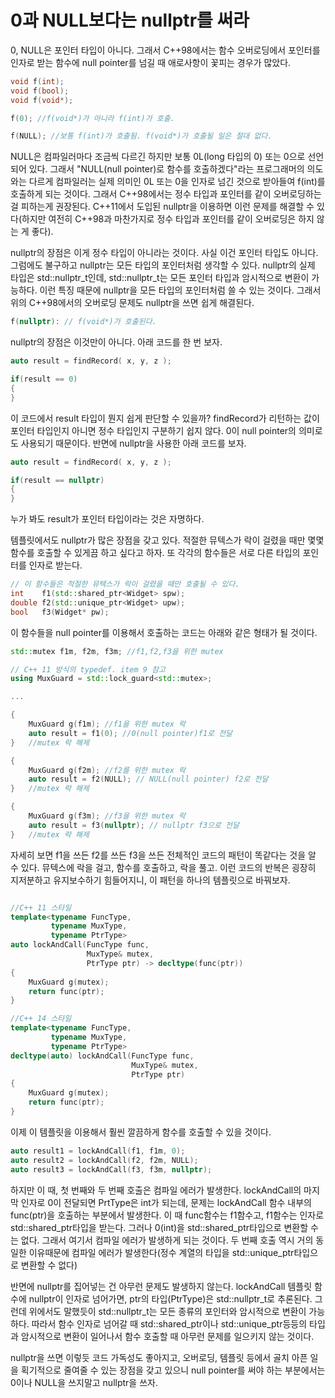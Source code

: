 # 0과 NULL보다는 nullptr를 써라

0, NULL은 포인터 타입이 아니다. 그래서 C++98에서는 함수 오버로딩에서 포인터를 인자로 받는 함수에 null pointer를 넘길 때 애로사항이 꽃피는 경우가 많았다.

```C++
void f(int);
void f(bool);
void f(void*);

f(0); //f(void*)가 아니라 f(int)가 호출.

f(NULL); //보통 f(int)가 호출됨. f(void*)가 호출될 일은 절대 없다.
```

NULL은 컴파일러마다 조금씩 다르긴 하지만 보통 0L(long 타입의 0) 또는 0으로 선언되어 있다. 그래서 "NULL(null pointer)로 함수를 호출하겠다"라는 프로그래머의 의도와는 다르게 컴파일러는 실제 의미인 0L 또는 0을 인자로 넘긴 것으로 받아들여 f(int)를 호출하게 되는 것이다. 그래서 C++98에서는 정수 타입과 포인터를 같이 오버로딩하는 걸 피하는게 권장된다. C++11에서 도입된 nullptr을 이용하면 이런 문제를 해결할 수 있다(하지만 여전히 C++98과 마찬가지로 정수 타입과 포인터를 같이 오버로딩은 하지 않는 게 좋다).

 nullptr의 장점은 이게 정수 타입이 아니라는 것이다. 사실 이건 포인터 타입도 아니다. 그럼에도 불구하고 nullptr는 모든 타입의 포인터처럼 생각할 수 있다. nullptr의 실제 타입은 std::nullptr_t인데, std::nullptr_t는 모든 포인터 타입과 암시적으로 변환이 가능하다. 이런 특징 때문에 nullptr을 모든 타입의 포인터처럼 쓸 수 있는 것이다. 그래서 위의 C++98에서의 오버로딩 문제도 nullptr을 쓰면 쉽게 해결된다.

```C++
f(nullptr): // f(void*)가 호출된다.
```

nullptr의 장점은 이것만이 아니다. 아래 코드를 한 번 보자.

```C++
auto result = findRecord( x, y, z );

if(result == 0)
{
}
```

이 코드에서 result 타입이 뭔지 쉽게 판단할 수 있을까? findRecord가 리턴하는 값이 포인터 타입인지 아니면 정수 타입인지 구분하기 쉽지 않다. 0이 null pointer의 의미로도 사용되기 때문이다. 반면에 nullptr을 사용한 아래 코드를 보자.

```C++
auto result = findRecord( x, y, z );

if(result == nullptr)
{
}
```

누가 봐도 result가 포인터 타입이라는 것은 자명하다.

템플릿에서도 nullptr가 많은 장점을 갖고 있다. 적절한 뮤텍스가 락이 걸렸을 때만 몇몇 함수를 호출할 수 있게끔 하고 싶다고 하자. 또 각각의 함수들은 서로 다른 타입의 포인터를 인자로 받는다.

```C++
// 이 함수들은 적절한 뮤텍스가 락이 걸렸을 때만 호출될 수 있다.
int    f1(std::shared_ptr<Widget> spw);
double f2(std::unique_ptr<Widget> upw);
bool   f3(Widget* pw);
```

이 함수들을 null pointer를 이용해서 호출하는 코드는 아래와 같은 형태가 될 것이다.

```C++
std::mutex f1m, f2m, f3m; //f1,f2,f3을 위한 mutex

// C++ 11 방식의 typedef. item 9 참고
using MuxGuard = std::lock_guard<std::mutex>;

...

{
    MuxGuard g(f1m); //f1을 위한 mutex 락
    auto result = f1(0); //0(null pointer)f1로 전달
}   //mutex 락 해제

{
    MuxGuard g(f2m); //f2를 위한 mutex 락
    auto result = f2(NULL); // NULL(null pointer) f2로 전달
}   //mutex 락 해제

{
    MuxGuard g(f3m); //f3을 위한 mutex 락
    auto result = f3(nullptr); // nullptr f3으로 전달
}   //mutex 락 해제
```

자세히 보면 f1을 쓰든 f2를 쓰든 f3을 쓰든 전체적인 코드의 패턴이 똑같다는 것을 알 수 있다. 뮤텍스에 락을 걸고, 함수를 호출하고, 락을 풀고. 이런 코드의 반복은 굉장히 지저분하고 유지보수하기 힘들어지니, 이 패턴을 하나의 템플릿으로 바꿔보자.

```C++

//C++ 11 스타일
template<typename FuncType,
         typename MuxType,
         typename PtrType>
auto lockAndCall(FuncType func,
                 MuxType& mutex,
                 PtrType ptr) -> decltype(func(ptr))
{
    MuxGuard g(mutex);
    return func(ptr);
}

//C++ 14 스타일
template<typename FuncType,
         typename MuxType,
         typename PtrType>
decltype(auto) lockAndCall(FuncType func,
                           MuxType& mutex,
                           PtrType ptr)
{
    MuxGuard g(mutex);
    return func(ptr);
}
```

이제 이 템플릿을 이용해서 훨씬 깔끔하게 함수를 호출할 수 있을 것이다.

```C++
auto result1 = lockAndCall(f1, f1m, 0);
auto result2 = lockAndCall(f2, f2m, NULL);
auto result3 = lockAndCall(f3, f3m, nullptr);
```

하지만 이 때, 첫 번째와 두 번째 호출은 컴파일 에러가 발생한다. lockAndCall의 마지막 인자로 0이 전달되면 PrtType은 int가 되는데, 문제는 lockAndCall 함수 내부의 func(ptr)을 호출하는 부분에서 발생한다. 이 때 func함수는 f1함수고, f1함수는 인자로 std::shared_ptr<Widget>타입을 받는다. 그러나 0(int)을 std::shared_ptr<Widget>타입으로 변환할 수는 없다. 그래서 여기서 컴파일 에러가 발생하게 되는 것이다. 두 번째 호출 역시 거의 동일한 이유때문에 컴파일 에러가 발생한다(정수 계열의 타입을 std::unique_ptr<Widget>타입으로 변환할 수 없다)

 반면에 nullptr를 집어넣는 건 아무런 문제도 발생하지 않는다. lockAndCall 템플릿 함수에 nullptr이 인자로 넘어가면, ptr의 타입(PtrType)은 std::nullptr_t로 추론된다. 그런데 위에서도 말했듯이 std::nullptr_t는 모든 종류의 포인터와 암시적으로 변환이 가능하다. 따라서 함수 인자로 넘어갈 때 std::shared_ptr<Widget>이나 std::unique_ptr<Widget>등등의 타입과 암시적으로 변환이 일어나서 함수 호출할 때 아무런 문제를 일으키지 않는 것이다.

nullptr을 쓰면 이렇듯 코드 가독성도 좋아지고, 오버로딩, 템플릿 등에서 골치 아픈 일을 획기적으로 줄여줄 수 있는 장점을 갖고 있으니 null pointer를 써야 하는 부분에서는 0이나 NULL을 쓰지말고 nullptr을 쓰자.